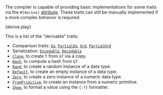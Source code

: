 The compiler is capable of providing basic implementations for some traits via
the `#[derive]` [attribute][attribute]. These traits can still be
manually implemented if a more complex behavior is required.

{derive.play}

This is a list of the "derivable" traits:
* Comparison traits:
  [`Eq`][eq],
  [`PartialEq`][partial-eq],
  [`Ord`][ord],
  [`PartialOrd`][partial-ord]
* Serialization:
  [`Encodable`][encodable],
  [`Decodable`][decodable]
* [`Clone`][clone],
  to create `T` from `&T` via a copy.
* [`Hash`][hash], to
  compute a hash from `&T`.
* [`Rand`][rand], to
  create a random instance of a data type.
* [`Default`][default],
  to create an empty instance of a data type.
* [`Zero`][zero], to
  create a zero instance of a numeric data type.
* [`FromPrimitive`][from-primitive],
  to create an instance from a numeric primitive.
* [`Show`][show], to
  format a value using the `{:?}` formatter.

[attribute]: /attribute.html
[eq]: http://doc.rust-lang.org/std/cmp/trait.Eq.html
[partial-eq]: http://doc.rust-lang.org/std/cmp/trait.PartialEq.html
[ord]: http://doc.rust-lang.org/std/cmp/trait.Ord.html
[partial-ord]: http://doc.rust-lang.org/std/cmp/trait.PartialOrd.html
[encodable]: http://doc.rust-lang.org/serialize/trait.Encodable.html
[decodable]: http://doc.rust-lang.org/serialize/trait.Decodable.html
[clone]: http://doc.rust-lang.org/std/clone/trait.Clone.html
[hash]: http://doc.rust-lang.org/std/hash/trait.Hash.html
[rand]: http://doc.rust-lang.org/rand/trait.Rand.html
[default]: http://doc.rust-lang.org/std/default/trait.Default.html
[zero]: http://doc.rust-lang.org/std/num/trait.Zero.html
[from-primitive]: http://doc.rust-lang.org/std/num/trait.FromPrimitive.html
[show]: http://doc.rust-lang.org/std/fmt/trait.Show.html
